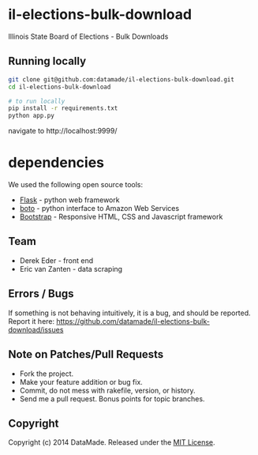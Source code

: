 # il-elections-bulk-download

Illinois State Board of Elections - Bulk Downloads

## Running locally

``` bash
git clone git@github.com:datamade/il-elections-bulk-download.git
cd il-elections-bulk-download

# to run locally
pip install -r requirements.txt
python app.py
```

navigate to http://localhost:9999/

# dependencies
We used the following open source tools:

* [Flask](http://flask.pocoo.org/) - python web framework
* [boto](https://github.com/boto/boto) - python interface to Amazon Web Services
* [Bootstrap](http://getbootstrap.com/) - Responsive HTML, CSS and Javascript framework

## Team

* Derek Eder - front end
* Eric van Zanten - data scraping

## Errors / Bugs

If something is not behaving intuitively, it is a bug, and should be reported.
Report it here: https://github.com/datamade/il-elections-bulk-download/issues

## Note on Patches/Pull Requests
 
* Fork the project.
* Make your feature addition or bug fix.
* Commit, do not mess with rakefile, version, or history.
* Send me a pull request. Bonus points for topic branches.

## Copyright

Copyright (c) 2014 DataMade. Released under the [MIT License](https://github.com/datamade/il-elections-bulk-download/blob/master/LICENSE).
